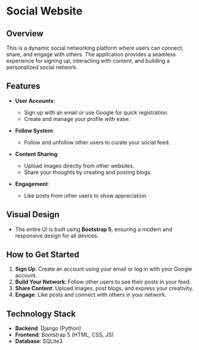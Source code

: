 
# Social Website  

## Overview  
This is a dynamic social networking platform where users can connect, share, and engage with others. The application provides a seamless experience for signing up, interacting with content, and building a personalized social network.  

## Features  
- **User Accounts**:  
  - Sign up with an email or use Google for quick registration.  
  - Create and manage your profile with ease.  

- **Follow System**:  
  - Follow and unfollow other users to curate your social feed.  

- **Content Sharing**:  
  - Upload images directly from other websites.  
  - Share your thoughts by creating and posting blogs.  

- **Engagement**:  
  - Like posts from other users to show appreciation.  

## Visual Design  
- The entire UI is built using **Bootstrap 5**, ensuring a modern and responsive design for all devices.  

## How to Get Started  
1. **Sign Up**: Create an account using your email or log in with your Google account.  
2. **Build Your Network**: Follow other users to see their posts in your feed.  
3. **Share Content**: Upload images, post blogs, and express your creativity.  
4. **Engage**: Like posts and connect with others in your network.  

## Technology Stack  
- **Backend**: Django (Python)  
- **Frontend**: Bootstrap 5 (HTML, CSS, JS)  
- **Database**: SQLite3


